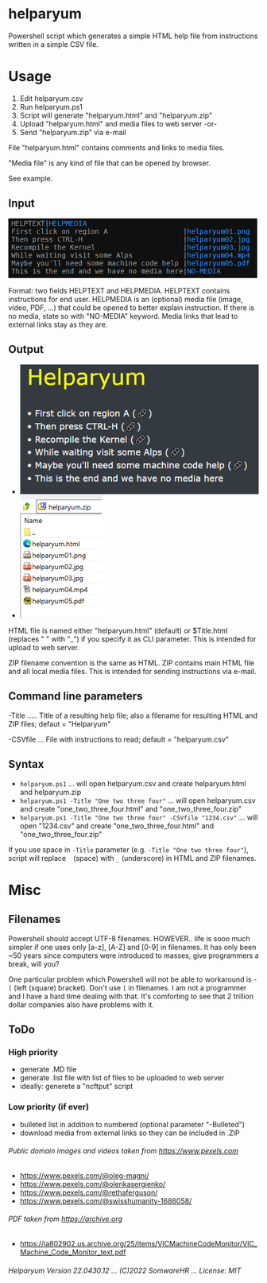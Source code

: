 # helparyum

Powershell script which generates a simple HTML help file from instructions written in a simple CSV file.



# Usage

1. Edit helparyum.csv
2. Run helparyum.ps1
3. Script will generate "helparyum.html" and "helparyum.zip"
4. Upload "helparyum.html" and media files to web server -or-
5. Send "helparyum.zip" via e-mail

File "helparyum.html" contains comments and links to media files.

"Media file" is any kind of file that can be opened by browser.

See example.



## Input

![helparyum.csv](helparyum-input.png "CSV file")

Format: two fields HELPTEXT and HELPMEDIA. HELPTEXT contains instructions for end user. HELPMEDIA is an (optional) media file (image, video, PDF, ...) that could be opened to better explain instruction. If there is no media, state so with "NO-MEDIA" keyword. Media links that lead to external links stay as they are.



## Output

+ ![helparyum.html](helparyum-output.png "HTML file")
+ ![helparyum.zip](helparyum-zip.png "ZIP file")

HTML file is named either "helparyum.html" (default) or $Title.html (replaces " " with "_") if you specify it as CLI parameter. This is intended for upload to web server.

ZIP filename convention is the same as HTML. ZIP contains main HTML file and all local media files. This is intended for sending instructions via e-mail.



## Command line parameters

-Title ..... Title of a resulting help file; also a filename for resulting HTML and ZIP files; defaut = "Helparyum"

-CSVfile ... File with instructions to read; default = "helparyum.csv"


## Syntax

+ `helparyum.ps1` ... will open helparyum.csv and create helparyum.html and helparyum.zip
+ `helparyum.ps1 -Title "One two three four"` ... will open helparyum.csv and create "one_two_three_four.html" and "one_two_three_four.zip"
+ `helparyum.ps1 -Title "One two three four" -CSVfile "1234.csv"` ... will open "1234.csv" and create "one_two_three_four.html" and "one_two_three_four.zip"

If you use space in `-Title` parameter (e.g. `-Title "One two three four"`), script will replace ` ` (space) with `_` (underscore) in HTML and ZIP filenames.



# Misc

## Filenames

Powershell should accept UTF-8 filenames. HOWEVER.. life is sooo much simpler if one uses only [a-z], [A-Z] and [0-9] in filenames. It has only been ~50 years since computers were introduced to masses, give programmers a break, will you?

One particular problem which Powershell will not be able to workaround is - `[` (left (square) bracket). Don't use `[` in filenames. I am not a programmer and I have a hard time dealing with that. It's comforting to see that 2 trillion dollar companies also have problems with it.


## ToDo


### High priority

+ generate .MD file
+ generate .list file with list of files to be uploaded to web server
+ ideally: generete a "ncftput" script


### Low priority (if ever)

+ bulleted list in addition to numbered (optional parameter "-Bulleted")
+ download media from external links so they can be included in .ZIP



###### Public domain images and videos taken from https://www.pexels.com

+ https://www.pexels.com/@oleg-magni/
+ https://www.pexels.com/@olenkasergienko/
+ https://www.pexels.com/@rethaferguson/
+ https://www.pexels.com/@swisshumanity-1686058/

###### PDF taken from https://archive.org

+ https://ia802902.us.archive.org/25/items/VICMachineCodeMonitor/VIC_Machine_Code_Monitor_text.pdf



###### Helparyum Version 22.0430.12 ... (C)2022 SomwareHR ... License: MIT
